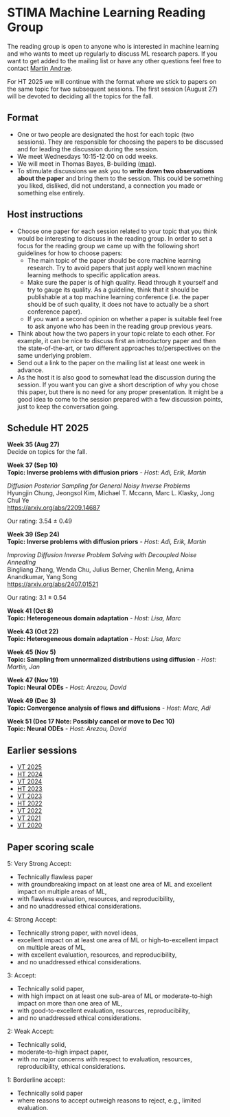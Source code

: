 # STIMA Machine Learning Reading Group
The reading group is open to anyone who is interested in machine learning and who wants to meet up regularly to discuss ML research papers.
If you want to get added to the mailing list or have any other questions feel free to contact [Martin Andrae](https://liu.se/en/employee/maran77).

For HT 2025 we will continue with the format where we stick to papers on the same topic for two subsequent sessions. The first session (August 27) will be devoted to deciding all the topics for the fall.

## Format
* One or two people are designated the host for each topic (two sessions). They are responsible for choosing the papers to be discussed and for leading the discussion during the session.
* We meet Wednesdays 10:15-12:00 on odd weeks.
* We will meet in Thomas Bayes, B-building ([map](https://www.ida.liu.se/department/location/search.en.shtml?keyword=thomas+bayes)).
* To stimulate discussions we ask you to **write down two observations about the paper** and bring them to the session. This could be something you liked, disliked, did not understand, a connection you made or something else entirely.

## Host instructions
* Choose one paper for each session related to your topic that you think would be interesting to discuss in the reading group. In order to set a focus for the reading group we came up with the following short guidelines for how to choose papers:
  * The main topic of the paper should be core machine learning research. Try to avoid papers that just apply well known machine learning methods to specific application areas.
  * Make sure the paper is of high quality. Read through it yourself and try to gauge its quality. As a guideline, think that it should be publishable at a top machine learning conference (i.e. the paper should be of such quality, it does not have to actually be a short conference paper).
  * If you want a second opinion on whether a paper is suitable feel free to ask anyone who has been in the reading group previous years.
* Think about how the two papers in your topic relate to each other. For example, it can be nice to discuss first an introductory paper and then the state-of-the-art, or two different approaches to/perspectives on the same underlying problem.
* Send out a link to the paper on the mailing list at least one week in advance.
* As the host it is also good to somewhat lead the discussion during the session. If you want you can give a short description of why you chose this paper, but there is no need for any proper presentation. It might be a good idea to come to the session prepared with a few discussion points, just to keep the conversation going.

## Schedule HT 2025

__Week 35 (Aug 27)__ 
<br>
Decide on topics for the fall.

__Week 37 (Sep 10)__
<br>
__Topic: Inverse problems with diffusion priors__
_- Host: Adi, Erik, Martin_ 

*Diffusion Posterior Sampling for General Noisy Inverse Problems*
<br>
Hyungjin Chung, Jeongsol Kim, Michael T. Mccann, Marc L. Klasky, Jong Chul Ye
<br>
https://arxiv.org/abs/2209.14687

Our rating: 3.54 ± 0.49

__Week 39 (Sep 24)__
<br>
__Topic: Inverse problems with diffusion priors__
_- Host: Adi, Erik, Martin_ 

*Improving Diffusion Inverse Problem Solving with Decoupled Noise Annealing*
<br>
Bingliang Zhang, Wenda Chu, Julius Berner, Chenlin Meng, Anima Anandkumar, Yang Song
<br>
https://arxiv.org/abs/2407.01521

Our rating: 3.1 ± 0.54

__Week 41 (Oct 8)__
<br>
__Topic: Heterogeneous domain adaptation__
_- Host: Lisa, Marc_ 

__Week 43 (Oct 22)__
<br>
__Topic: Heterogeneous domain adaptation__
_- Host: Lisa, Marc_ 

__Week 45 (Nov 5)__
<br>
__Topic: Sampling from unnormalized distributions using diffusion__
_- Host: Martin, Jan_ 

__Week 47 (Nov 19)__
<br>
__Topic: Neural ODEs__
_- Host: Arezou, David_ 

__Week 49 (Dec 3)__
<br>
__Topic: Convergence analysis of flows and diffusions__
_- Host: Marc, Adi_ 

__Week 51 (Dec 17 Note: Possibly cancel or move to Dec 10)__
<br>
__Topic: Neural ODEs__
_- Host: Arezou, David_ 


## Earlier sessions

* [VT 2025](archive/2025vt.md)
* [HT 2024](archive/2024ht.md)
* [VT 2024](archive/2024vt.md)
* [HT 2023](archive/2023ht.md)
* [VT 2023](archive/2023vt.md)
* [HT 2022](archive/2022ht.md)
* [VT 2022](archive/2022vt.md)
* [VT 2021](archive/2021vt.md)
* [VT 2020](archive/2020vt.md)

## Paper scoring scale

5: Very Strong Accept:

* Technically flawless paper
* with groundbreaking impact on at least one area of ML and excellent impact on multiple areas of ML,
* with flawless evaluation, resources, and reproducibility,
* and no unaddressed ethical considerations.

4: Strong Accept:

* Technically strong paper, with novel ideas,
* excellent impact on at least one area of ML or high-to-excellent impact on multiple areas of ML,
* with excellent evaluation, resources, and reproducibility,
* and no unaddressed ethical considerations.

3: Accept:

* Technically solid paper,
* with high impact on at least one sub-area of ML or moderate-to-high impact on more than one area of ML,
* with good-to-excellent evaluation, resources, reproducibility,
* and no unaddressed ethical considerations.

2: Weak Accept:

* Technically solid,
* moderate-to-high impact paper,
* with no major concerns with respect to evaluation, resources, reproducibility, ethical considerations.

1: Borderline accept:

* Technically solid paper
* where reasons to accept outweigh reasons to reject, e.g., limited evaluation.
